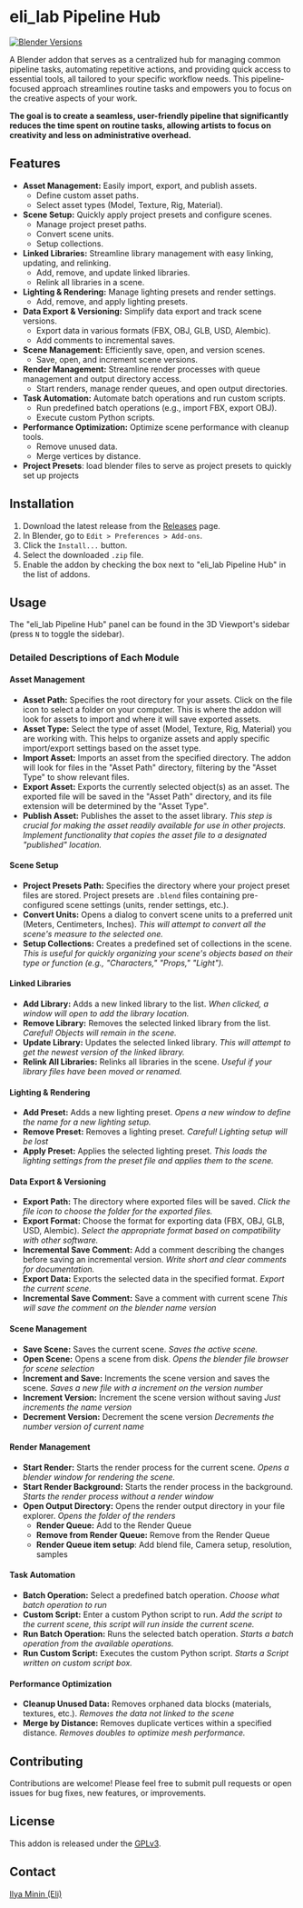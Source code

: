 # eli_lab Pipeline Hub

[![Blender Versions](https://img.shields.io/badge/Blender-3.0+-brightgreen.svg)](https://www.blender.org/)

A Blender addon that serves as a centralized hub for managing common pipeline tasks, automating repetitive actions, and providing quick access to essential tools, all tailored to your specific workflow needs. 
This pipeline-focused approach streamlines routine tasks and empowers you to focus on the creative aspects of your work.

**The goal is to create a seamless, user-friendly pipeline that significantly reduces the time spent on routine tasks, allowing artists to focus on creativity and less on administrative overhead.**

## Features

*   **Asset Management:** Easily import, export, and publish assets.
    *   Define custom asset paths.
    *   Select asset types (Model, Texture, Rig, Material).
*   **Scene Setup:** Quickly apply project presets and configure scenes.
    *   Manage project preset paths.
    *   Convert scene units.
    *   Setup collections.
*   **Linked Libraries:** Streamline library management with easy linking, updating, and relinking.
    *   Add, remove, and update linked libraries.
    *   Relink all libraries in a scene.
*   **Lighting & Rendering:** Manage lighting presets and render settings.
    *   Add, remove, and apply lighting presets.
*   **Data Export & Versioning:** Simplify data export and track scene versions.
    *   Export data in various formats (FBX, OBJ, GLB, USD, Alembic).
    *   Add comments to incremental saves.
*   **Scene Management:** Efficiently save, open, and version scenes.
    *   Save, open, and increment scene versions.
*   **Render Management:** Streamline render processes with queue management and output directory access.
    *   Start renders, manage render queues, and open output directories.
*   **Task Automation:** Automate batch operations and run custom scripts.
    *   Run predefined batch operations (e.g., import FBX, export OBJ).
    *   Execute custom Python scripts.
*   **Performance Optimization:** Optimize scene performance with cleanup tools.
    *   Remove unused data.
    *   Merge vertices by distance.
*   **Project Presets**: load blender files to serve as project presets to quickly set up projects

## Installation

1.  Download the latest release from the [Releases](link_to_releases) page.
2.  In Blender, go to `Edit > Preferences > Add-ons`.
3.  Click the `Install...` button.
4.  Select the downloaded `.zip` file.
5.  Enable the addon by checking the box next to "eli_lab Pipeline Hub" in the list of addons.

## Usage

The "eli_lab Pipeline Hub" panel can be found in the 3D Viewport's sidebar (press `N` to toggle the sidebar).

### Detailed Descriptions of Each Module

#### Asset Management

*   **Asset Path:** Specifies the root directory for your assets. Click on the file icon to select a folder on your computer. This is where the addon will look for assets to import and where it will save exported assets.
*   **Asset Type:** Select the type of asset (Model, Texture, Rig, Material) you are working with. This helps to organize assets and apply specific import/export settings based on the asset type.
*   **Import Asset:** Imports an asset from the specified directory. The addon will look for files in the "Asset Path" directory, filtering by the "Asset Type" to show relevant files.
*   **Export Asset:** Exports the currently selected object(s) as an asset. The exported file will be saved in the "Asset Path" directory, and its file extension will be determined by the "Asset Type".
*   **Publish Asset:** Publishes the asset to the asset library.  *This step is crucial for making the asset readily available for use in other projects.  Implement functionality that copies the asset file to a designated "published" location.*

#### Scene Setup

*   **Project Presets Path:** Specifies the directory where your project preset files are stored. Project presets are `.blend` files containing pre-configured scene settings (units, render settings, etc.).
*   **Convert Units:** Opens a dialog to convert scene units to a preferred unit (Meters, Centimeters, Inches). *This will attempt to convert all the scene's measure to the selected one.*
*   **Setup Collections:** Creates a predefined set of collections in the scene. *This is useful for quickly organizing your scene's objects based on their type or function (e.g., "Characters," "Props," "Light").*

#### Linked Libraries

*   **Add Library:** Adds a new linked library to the list. *When clicked, a window will open to add the library location.*
*   **Remove Library:** Removes the selected linked library from the list.  *Careful! Objects will remain in the scene.*
*   **Update Library:** Updates the selected linked library. *This will attempt to get the newest version of the linked library.*
*   **Relink All Libraries:** Relinks all libraries in the scene. *Useful if your library files have been moved or renamed.*

#### Lighting & Rendering

*   **Add Preset:** Adds a new lighting preset. *Opens a new window to define the name for a new lighting setup.*
*   **Remove Preset:** Removes a lighting preset. *Careful! Lighting setup will be lost*
*   **Apply Preset:** Applies the selected lighting preset. *This loads the lighting settings from the preset file and applies them to the scene.*

#### Data Export & Versioning

*   **Export Path:** The directory where exported files will be saved. *Click the file icon to choose the folder for the exported files.*
*   **Export Format:** Choose the format for exporting data (FBX, OBJ, GLB, USD, Alembic). *Select the appropriate format based on compatibility with other software.*
*   **Incremental Save Comment:** Add a comment describing the changes before saving an incremental version. *Write short and clear comments for documentation.*
*   **Export Data:** Exports the selected data in the specified format. *Export the current scene.*
*   **Incremental Save Comment:** Save a comment with current scene *This will save the comment on the blender name version*

#### Scene Management

*   **Save Scene:** Saves the current scene. *Saves the active scene.*
*   **Open Scene:** Opens a scene from disk. *Opens the blender file browser for scene selection*
*   **Increment and Save:** Increments the scene version and saves the scene. *Saves a new file with a increment on the version number*
*   **Increment Version:** Increment the scene version without saving *Just increments the name version*
*   **Decrement Version:** Decrement the scene version *Decrements the number version of current name*

#### Render Management

*   **Start Render:** Starts the render process for the current scene. *Opens a blender window for rendering the scene.*
*   **Start Render Background:** Starts the render process in the background. *Starts the render process without a render window*
*   **Open Output Directory:** Opens the render output directory in your file explorer. *Opens the folder of the renders*
    *   **Render Queue:** Add to the Render Queue
    *   **Remove from Render Queue:** Remove from the Render Queue
    *   **Render Queue item setup**: Add blend file, Camera setup, resolution, samples

#### Task Automation

*   **Batch Operation:** Select a predefined batch operation. *Choose what batch operation to run*
*   **Custom Script:** Enter a custom Python script to run. *Add the script to the current scene, this script will run inside the current scene.*
*   **Run Batch Operation:** Runs the selected batch operation. *Starts a batch operation from the available operations.*
*   **Run Custom Script:** Executes the custom Python script. *Starts a Script written on custom script box.*

#### Performance Optimization

*   **Cleanup Unused Data:** Removes orphaned data blocks (materials, textures, etc.). *Removes the data not linked to the scene*
*   **Merge by Distance:** Removes duplicate vertices within a specified distance. *Removes doubles to optimize mesh performance.*

## Contributing

Contributions are welcome! Please feel free to submit pull requests or open issues for bug fixes, new features, or improvements.

## License

This addon is released under the [GPLv3](LICENSE).

## Contact

[Ilya Minin (Eli)](https://t.me/eli_adams)